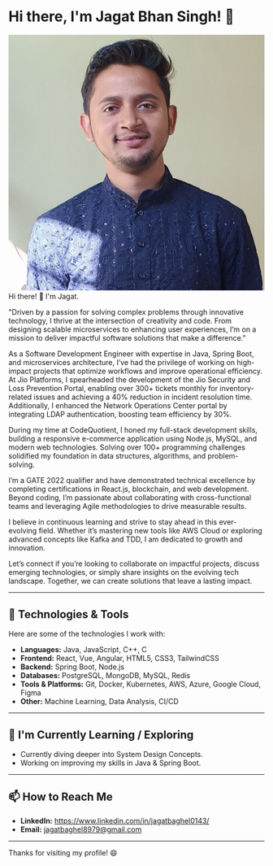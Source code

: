 # Hi there, I'm Jagat Bhan Singh! 👋

<img src="/jagat_pic_blue.jpg" alt="Banner Image" width="800"/> 
Hi there! 👋 I'm Jagat. 

"Driven by a passion for solving complex problems through innovative technology, I thrive at the intersection of creativity and code. From designing scalable microservices to enhancing user experiences, I’m on a mission to deliver impactful software solutions that make a difference."

As a Software Development Engineer with expertise in Java, Spring Boot, and microservices architecture, I’ve had the privilege of working on high-impact projects that optimize workflows and improve operational efficiency. At Jio Platforms, I spearheaded the development of the Jio Security and Loss Prevention Portal, enabling over 300+ tickets monthly for inventory-related issues and achieving a 40% reduction in incident resolution time. Additionally, I enhanced the Network Operations Center portal by integrating LDAP authentication, boosting team efficiency by 30%.

During my time at CodeQuotient, I honed my full-stack development skills, building a responsive e-commerce application using Node.js, MySQL, and modern web technologies. Solving over 100+ programming challenges solidified my foundation in data structures, algorithms, and problem-solving.

I’m a GATE 2022 qualifier and have demonstrated technical excellence by completing certifications in React.js, blockchain, and web development. Beyond coding, I’m passionate about collaborating with cross-functional teams and leveraging Agile methodologies to drive measurable results.

I believe in continuous learning and strive to stay ahead in this ever-evolving field. Whether it’s mastering new tools like AWS Cloud or exploring advanced concepts like Kafka and TDD, I am dedicated to growth and innovation.

Let’s connect if you’re looking to collaborate on impactful projects, discuss emerging technologies, or simply share insights on the evolving tech landscape. Together, we can create solutions that leave a lasting impact.

---

## 🔧 Technologies & Tools

Here are some of the technologies I work with:

* **Languages:** Java, JavaScript, C++, C
* **Frontend:** React, Vue, Angular, HTML5, CSS3, TailwindCSS
* **Backend:** Spring Boot, Node.js
* **Databases:** PostgreSQL, MongoDB, MySQL, Redis
* **Tools & Platforms:** Git, Docker, Kubernetes, AWS, Azure, Google Cloud, Figma
* **Other:** Machine Learning, Data Analysis, CI/CD

---

## 🌱 I'm Currently Learning / Exploring

* Currently diving deeper into System Design Concepts.
* Working on improving my skills in Java & Spring Boot.

---

## 📫 How to Reach Me

* **LinkedIn:** https://www.linkedin.com/in/jagatbaghel0143/
* **Email:** jagatbaghel8979@gmail.com

---

Thanks for visiting my profile! 😄